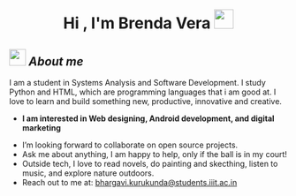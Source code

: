 <h1 align="center">Hi , I'm Brenda Vera <img src="https://media.giphy.com/media/hvRJCLFzcasrR4ia7z/giphy.gif" width="35"></h1>

## <img src="https://media.giphy.com/media/ObNTw8Uzwy6KQ/giphy.gif" width="30px">&nbsp;***About me***

I am a student in Systems Analysis and Software Development. I study Python and HTML, which are programming languages that i am good at. I love to learn and build something new, productive, innovative and creative.
* **I am interested in Web designing, Android development, and digital marketing**
  
- I’m looking forward to collaborate on open source projects.
- Ask me about anything, I am happy to help, only if the ball is in my court!<br>
- Outside tech, I love to read novels, do painting and skecthing, listen to music, and explore nature outdoors.
- Reach out to me at: <a href="bhargavi.kurukunda@students.iiit.ac.in">bhargavi.kurukunda@students.iiit.ac.in</a>
